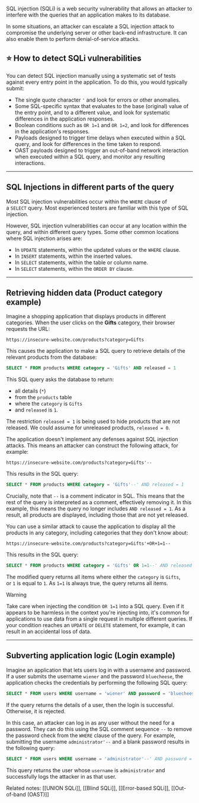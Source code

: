 SQL injection (SQLi) is a web security vulnerability that allows an attacker to interfere with the queries that an application makes to its database.

In some situations, an attacker can escalate a SQL injection attack to compromise the underlying server or other back-end infrastructure. It can also enable them to perform denial-of-service attacks.

## ⭐ How to detect SQLi vulnerabilities
You can detect SQL injection manually using a systematic set of tests against every entry point in the application. To do this, you would typically submit:

- The single quote character `'` and look for errors or other anomalies.
- Some SQL-specific syntax that evaluates to the base (original) value of the entry point, and to a different value, and look for systematic differences in the application responses.
- Boolean conditions such as `OR 1=1` and `OR 1=2`, and look for differences in the application's responses.
- Payloads designed to trigger time delays when executed within a SQL query, and look for differences in the time taken to respond.
- OAST payloads designed to trigger an out-of-band network interaction when executed within a SQL query, and monitor any resulting interactions.
---
## SQL Injections in different parts of the query
Most SQL injection vulnerabilities occur within the `WHERE` clause of a `SELECT` query. Most experienced testers are familiar with this type of SQL injection.

However, SQL injection vulnerabilities can occur at any location within the query, and within different query types. Some other common locations where SQL injection arises are:

- In `UPDATE` statements, within the updated values or the `WHERE` clause.
- In `INSERT` statements, within the inserted values.
- In `SELECT` statements, within the table or column name.
- In `SELECT` statements, within the `ORDER BY` clause.
---
## Retrieving hidden data (Product category example)
Imagine a shopping application that displays products in different categories. When the user clicks on the **Gifts** category, their browser requests the URL:

`https://insecure-website.com/products?category=Gifts`

This causes the application to make a SQL query to retrieve details of the relevant products from the database:

```sql
SELECT * FROM products WHERE category = 'Gifts' AND released = 1
```

This SQL query asks the database to return:

- all details (`*`)
- from the `products` table
- where the `category` is `Gifts`
- and `released` is `1`.

The restriction `released = 1` is being used to hide products that are not released. We could assume for unreleased products, `released = 0`.

The application doesn't implement any defenses against SQL injection attacks. This means an attacker can construct the following attack, for example:

`https://insecure-website.com/products?category=Gifts'--`

This results in the SQL query:

```sql
SELECT * FROM products WHERE category = 'Gifts'--' AND released = 1
```

Crucially, note that `--` is a comment indicator in SQL. This means that the rest of the query is interpreted as a comment, effectively removing it. In this example, this means the query no longer includes `AND released = 1`. As a result, all products are displayed, including those that are not yet released.

You can use a similar attack to cause the application to display all the products in any category, including categories that they don't know about:

`https://insecure-website.com/products?category=Gifts'+OR+1=1--`

This results in the SQL query:

```sql
SELECT * FROM products WHERE category = 'Gifts' OR 1=1--' AND released = 1
```

The modified query returns all items where either the `category` is `Gifts`, or `1` is equal to `1`. As `1=1` is always true, the query returns all items.

> [!warning]
> Take care when injecting the condition `OR 1=1` into a SQL query. Even if it appears to be harmless in the context you're injecting into, it's common for applications to use data from a single request in multiple different queries. If your condition reaches an `UPDATE` or `DELETE` statement, for example, it can result in an accidental loss of data.

---
## Subverting application logic (Login example)
Imagine an application that lets users log in with a username and password. If a user submits the username `wiener` and the password `bluecheese`, the application checks the credentials by performing the following SQL query:

```sql
SELECT * FROM users WHERE username = 'wiener' AND password = 'bluecheese'
```

If the query returns the details of a user, then the login is successful. Otherwise, it is rejected.

In this case, an attacker can log in as any user without the need for a password. They can do this using the SQL comment sequence `--` to remove the password check from the `WHERE` clause of the query. For example, submitting the username `administrator'--` and a blank password results in the following query:

```sql
SELECT * FROM users WHERE username = 'administrator'--' AND password = ''
```

This query returns the user whose `username` is `administrator` and successfully logs the attacker in as that user.

Related notes: [[UNION SQLi]], [[Blind SQLi]], [[Error-based SQLi]], [[Out-of-band (OAST)]]